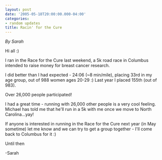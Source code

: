 ```yaml
---
layout: post
date: '2005-05-18T20:00:00.000-04:00'
categories:
- random updates
title: Racin' for the Cure
---
```


*By Sarah*

Hi all :)

I ran in the Race for the Cure last weekend, a 5k road race in Columbus intended to raise money for breast cancer research.

I did better than I had expected - 24:06 (~8 min/mile), placing 33rd in my age group, out of 988 women ages 20-29 :)  Last year I placed 155th (out of 983).

Over 26,000 people participated!

I had a great time - running with 26,000 other people is a very cool feeling.  Michael has told me that he'll run in a 5k with me once we move to North Carolina...yay!

If anyone is interested in running in the Race for the Cure next year (in May sometime) let me know and we can try to get a group together - I'll come back to Columbus for it :)

Until then 

-Sarah